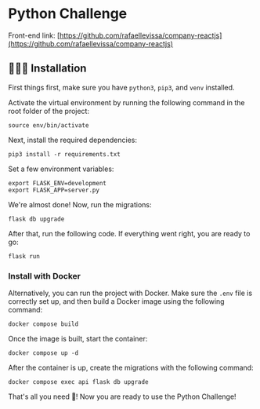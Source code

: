 # Python Challenge

Front-end link: [https://github.com/rafaellevissa/company-reactjs](https://github.com/rafaellevissa/company-reactjs)

## 👨🏻‍🔧 Installation

First things first, make sure you have `python3`, `pip3`, and `venv` installed.

Activate the virtual environment by running the following command in the root folder of the project:

```
source env/bin/activate
```

Next, install the required dependencies:

```
pip3 install -r requirements.txt
```

Set a few environment variables:

```
export FLASK_ENV=development
export FLASK_APP=server.py
```

We're almost done! Now, run the migrations:

```
flask db upgrade
```

After that, run the following code. If everything went right, you are ready to go:

```
flask run
```

### Install with Docker

Alternatively, you can run the project with Docker. Make sure the `.env` file is correctly set up, and then build a Docker image using the following command:

```
docker compose build
```

Once the image is built, start the container:

```
docker compose up -d
```

After the container is up, create the migrations with the following command:

```
docker compose exec api flask db upgrade
```

That's all you need 🎉! Now you are ready to use the Python Challenge!